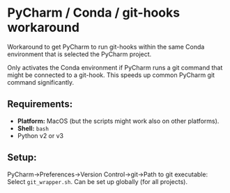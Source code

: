 # PyCharm / Conda / git-hooks workaround

Workaround to get PyCharm to run git-hooks within the same Conda environment that is selected the 
PyCharm project.

Only activates the Conda environment if PyCharm runs a git command that might be connected to a 
git-hook. This speeds up common PyCharm git command significantly. 

## Requirements:

- **Platform:** MacOS (but the scripts might work also on other platforms).
- **Shell:** `bash`
- Python v2 or v3

## Setup:

PyCharm->Preferences->Version Control->git->Path to git executable: Select `git_wrapper.sh`. Can 
be set up globally (for all projects).

